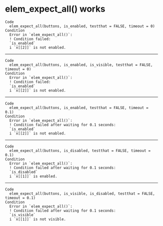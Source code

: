# elem_expect_all() works

    Code
      elem_expect_all(buttons, is_enabled, testthat = FALSE, timeout = 0)
    Condition
      Error in `elem_expect_all()`:
      ! Condition failed:
      `is_enabled`
      i `x[[2]]` is not enabled.

---

    Code
      elem_expect_all(buttons, is_enabled, is_visible, testthat = FALSE, timeout = 0)
    Condition
      Error in `elem_expect_all()`:
      ! Condition failed:
      `is_enabled`
      i `x[[2]]` is not enabled.

---

    Code
      elem_expect_all(buttons, is_enabled, testthat = FALSE, timeout = 0.1)
    Condition
      Error in `elem_expect_all()`:
      ! Condition failed after waiting for 0.1 seconds:
      `is_enabled`
      i `x[[2]]` is not enabled.

---

    Code
      elem_expect_all(buttons, is_disabled, testthat = FALSE, timeout = 0.1)
    Condition
      Error in `elem_expect_all()`:
      ! Condition failed after waiting for 0.1 seconds:
      `is_disabled`
      i `x[[1]]` is enabled.

---

    Code
      elem_expect_all(buttons, is_visible, is_disabled, testthat = FALSE, timeout = 0.1)
    Condition
      Error in `elem_expect_all()`:
      ! Condition failed after waiting for 0.1 seconds:
      `is_visible`
      i `x[[1]]` is not visible.

